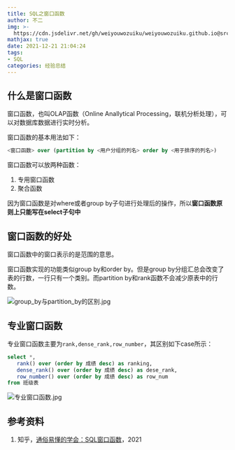 ```yaml
---
title: SQL之窗口函数
author: 不二
img: >-
  https://cdn.jsdelivr.net/gh/weiyouwozuiku/weiyouwozuiku.github.io@src/source/_posts/PageImg/经验总结/SQL之窗口函数.jpg
mathjax: true
date: 2021-12-21 21:04:24
tags:
- SQL
categories: 经验总结
---
```


## 什么是窗口函数

窗口函数，也叫OLAP函数（Online Anallytical Processing，联机分析处理），可以对数据库数据进行实时分析。

窗口函数的基本用法如下：

```sql
<窗口函数> over (partition by <用户分组的列名> order by <用于排序的列名>) 
```

窗口函数可以放两种函数：

1. 专用窗口函数
2. 聚合函数

因为窗口函数是对where或者group by子句进行处理后的操作，所以**窗口函数原则上只能写在select子句中**

## 窗口函数的好处

窗口函数中的窗口表示的是范围的意思。

窗口函数实现的功能类似group by和order by。但是group by分组汇总会改变了表的行数，一行只有一个类别。而partition by和rank函数不会减少原表中的行数。

![group_by与partition_by的区别.jpg](https://cdn.jsdelivr.net/gh/weiyouwozuiku/weiyouwozuiku.github.io@src/source/_posts/经验总结/SQL之窗口函数/group_by与partition_by的区别.jpg)

## 专业窗口函数

专业窗口函数主要为`rank,dense_rank,row_number`，其区别如下case所示：

```sql
select *,
   rank() over (order by 成绩 desc) as ranking,
   dense_rank() over (order by 成绩 desc) as dese_rank,
   row_number() over (order by 成绩 desc) as row_num
from 班级表
```

![专业窗口函数.jpg](https://cdn.jsdelivr.net/gh/weiyouwozuiku/weiyouwozuiku.github.io@src/source/_posts/经验总结/SQL之窗口函数/专业窗口函数.jpg)

## 参考资料

1. 知乎，[通俗易懂的学会：SQL窗口函数](https://zhuanlan.zhihu.com/p/92654574)，2021
